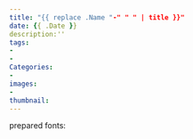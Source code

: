 ```yaml
---
title: "{{ replace .Name "-" " " | title }}"
date: {{ .Date }}
description:''
tags:
-
-
Categories:
-
images:
-
thumbnail:
---
```

prepared fonts:
